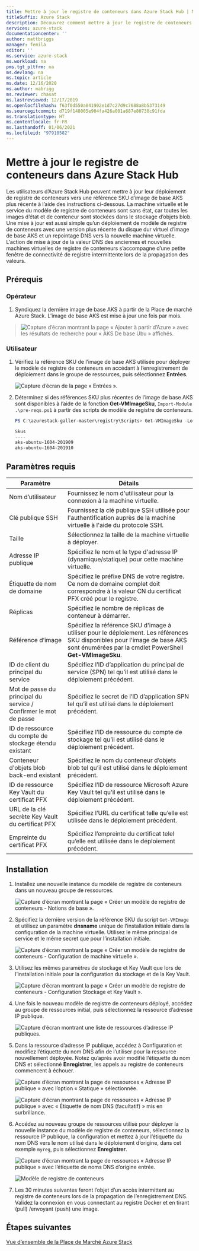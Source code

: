 ```yaml
---
title: Mettre à jour le registre de conteneurs dans Azure Stack Hub | Microsoft Docs
titleSuffix: Azure Stack
description: Découvrez comment mettre à jour le registre de conteneurs dans Azure Stack Hub.
services: azure-stack
documentationcenter: ''
author: mattbriggs
manager: femila
editor: ''
ms.service: azure-stack
ms.workload: na
pms.tgt_pltfrm: na
ms.devlang: na
ms.topic: article
ms.date: 12/16/2020
ms.author: mabrigg
ms.reviewer: chasat
ms.lastreviewed: 12/17/2019
ms.openlocfilehash: f63f0d550a841902e1d7c27d9c7688a8b5373149
ms.sourcegitcommit: d719f148005e904fa426a001a687e80730c91fda
ms.translationtype: HT
ms.contentlocale: fr-FR
ms.lasthandoff: 01/06/2021
ms.locfileid: "97910582"
---
```

# <a name="update-the-container-registry-in-azure-stack-hub"></a>Mettre à jour le registre de conteneurs dans Azure Stack Hub

Les utilisateurs d’Azure Stack Hub peuvent mettre à jour leur déploiement de registre de conteneurs vers une référence SKU d’image de base AKS plus récente à l’aide des instructions ci-dessous. La machine virtuelle et le service du modèle de registre de conteneurs sont sans état, car toutes les images d’état et de conteneur sont stockées dans le stockage d’objets blob. Une mise à jour est aussi simple qu’un déploiement de modèle de registre de conteneurs avec une version plus récente du disque dur virtuel d’image de base AKS et un repointage DNS vers la nouvelle machine virtuelle. L’action de mise à jour de la valeur DNS des anciennes et nouvelles machines virtuelles de registre de conteneurs s’accompagne d’une petite fenêtre de connectivité de registre intermittente lors de la propagation des valeurs.

## <a name="prerequisites"></a>Prérequis

### <a name="operator"></a>Opérateur

1.  Syndiquez la dernière image de base AKS à partir de la Place de marché Azure Stack. L’image de base AKS est mise à jour une fois par mois.

> ![Capture d’écran montrant la page « Ajouter à partir d’Azure » avec les résultats de recherche pour « AKS De base Ubu » affichés.](./media/container-registry-template-updating-tzl/image1.png)

### <a name="user"></a>Utilisateur

1.  Vérifiez la référence SKU de l’image de base AKS utilisée pour déployer le modèle de registre de conteneurs en accédant à l’enregistrement de déploiement dans le groupe de ressources, puis sélectionnez **Entrées**.

    ![Capture d’écran de la page « Entrées ».](./media/container-registry-template-updating-tzl/image2.png)

2.  Déterminez si des références SKU plus récentes de l’image de base AKS sont disponibles à l’aide de la fonction **Get-VMImageSku**, `Import-Module .\pre-reqs.ps1` à partir des scripts de modèle de registre de conteneurs.

    ```powershell  
    PS C:\azurestack-galler-master\registry\Scripts> Get-VMImageSku -Location Shanghai
    
    Skus                  
    ----                  
    aks-ubuntu-1604-201909
    aks-ubuntu-1604-201910 
    ```

## <a name="parameters-required"></a>Paramètres requis

| Paramètre | Détails |
| --- | --- |
| Nom d’utilisateur | Fournissez le nom d'utilisateur pour la connexion à la machine virtuelle. |
| Clé publique SSH | Fournissez la clé publique SSH utilisée pour l'authentification auprès de la machine virtuelle à l'aide du protocole SSH. |
| Taille | Sélectionnez la taille de la machine virtuelle à déployer. |
| Adresse IP publique | Spécifiez le nom et le type d'adresse IP (dynamique/statique) pour cette machine virtuelle. |
| Étiquette de nom de domaine | Spécifiez le préfixe DNS de votre registre. Ce nom de domaine complet doit correspondre à la valeur CN du certificat PFX créé pour le registre. |
| Réplicas | Spécifiez le nombre de réplicas de conteneur à démarrer. |
| Référence d’image | Spécifiez la référence SKU d'image à utiliser pour le déploiement. Les références SKU disponibles pour l'image de base AKS sont énumérées par la cmdlet PowerShell **Get-VMImageSku**. |
| ID de client du principal du service | Spécifiez l’ID d’application du principal de service (SPN) tel qu’il est utilisé dans le déploiement précédent. |
| Mot de passe du principal du service / Confirmer le mot de passe | Spécifiez le secret de l’ID d’application SPN tel qu’il est utilisé dans le déploiement précédent. |
| ID de ressource du compte de stockage étendu existant | Spécifiez l’ID de ressource du compte de stockage tel qu’il est utilisé dans le déploiement précédent. |
| Conteneur d'objets blob back-end existant | Spécifiez le nom du conteneur d’objets blob tel qu’il est utilisé dans le déploiement précédent. |
| ID de ressource Key Vault du certificat PFX | Spécifiez l’ID de ressource Microsoft Azure Key Vault tel qu’il est utilisé dans le déploiement précédent. |
| URL de la clé secrète Key Vault du certificat PFX | Spécifiez l’URL du certificat telle qu’elle est utilisée dans le déploiement précédent. |
| Empreinte du certificat PFX | Spécifiez l’empreinte du certificat telel qu’elle est utilisée dans le déploiement précédent. |

## <a name="installation"></a>Installation

1.  Installez une nouvelle instance du modèle de registre de conteneurs dans un nouveau groupe de ressources.

    ![Capture d’écran montrant la page « Créer un modèle de registre de conteneurs - Notions de base ».](./media/container-registry-template-updating-tzl/image3.png)

2.  Spécifiez la dernière version de la référence SKU du script `Get-VMImage` et utilisez un paramètre **dnsname** unique de l’installation initiale dans la configuration de la machine virtuelle. Utilisez le même principal de service et le même secret que pour l’installation initiale.

    ![Capture d’écran montrant la page « Créer un modèle de registre de conteneurs - Configuration de machine virtuelle ».](./media/container-registry-template-updating-tzl/image4.png)

3.  Utilisez les mêmes paramètres de stockage et Key Vault que lors de l’installation initiale pour la configuration du stockage et de la Key Vault.

    ![Capture d’écran montrant la page « Créer un modèle de registre de conteneurs - Configuration Stockage et Key Vault ».](./media/container-registry-template-updating-tzl/image5.png)

1.  Une fois le nouveau modèle de registre de conteneurs déployé, accédez au groupe de ressources initial, puis sélectionnez la ressource d’adresse IP publique.

    ![Capture d’écran montrant une liste de ressources d’adresse IP publiques.](./media/container-registry-template-updating-tzl/image6.png)

1.  Dans la ressource d’adresse IP publique, accédez à Configuration et modifiez l’étiquette du nom DNS afin de l’utiliser pour la ressource nouvellement déployée. Notez qu’après avoir modifié l’étiquette du nom DNS et sélectionné **Enregistrer**, les appels au registre de conteneurs commencent à échouer.

    ![Capture d’écran montrant la page de ressources « Adresse IP publique » avec l’option « Statique » sélectionnée.](./media/container-registry-template-updating-tzl/image7.png)
    
    ![Capture d’écran montrant la page de ressources « Adresse IP publique » avec « Étiquette de nom DNS (facultatif) » mis en surbrillance.](./media/container-registry-template-updating-tzl/image8.png)

2.  Accédez au nouveau groupe de ressources utilisé pour déployer la nouvelle instance du modèle de registre de conteneurs, sélectionnez la ressource IP publique, la configuration et mettez à jour l’étiquette du nom DNS vers le nom utilisé dans le déploiement d’origine, dans cet exemple `myreg`, puis sélectionnez **Enregistrer**.

    ![Capture d’écran montrant la page de ressources « Adresse IP publique » avec l’étiquette de noms DNS d’origine entrée.](./media/container-registry-template-updating-tzl/image9.png)
    
    ![Modèle de registre de conteneurs](./media/container-registry-template-updating-tzl/image10.png)

3.  Les 30 minutes suivantes feront l’objet d’un accès intermittent au registre de conteneurs lors de la propagation de l’enregistrement DNS. Validez la connexion en vous connectant au registre Docker et en tirant (pull) /envoyant (push) une image.

## <a name="next-steps"></a>Étapes suivantes

[Vue d’ensemble de la Place de Marché Azure Stack](../../operator/azure-stack-marketplace.md)
